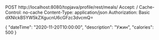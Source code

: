 POST http://localhost:8080/topjava/profile/rest/meals/
Accept: / Cache-Control: no-cache
Content-Type: application/json
Authorization: Basic dXNlckB5YW5kZXgucnU6cGFzc3dvcmQ=

{ "dateTime": "2020-11-20T10:00:00", "description": "Ужин", "calories": 500 }